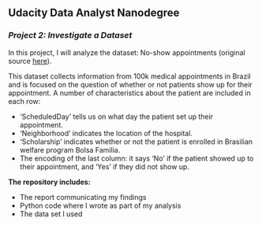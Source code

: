 ## Udacity Data Analyst Nanodegree

### *Project 2: Investigate a Dataset*

In this project, I will analyze the dataset: No-show appointments (original source  [here](https://www.kaggle.com/joniarroba/noshowappointments)).

This dataset collects information from 100k medical appointments in Brazil and is focused on the question of whether or not patients show up for their appointment. A number of characteristics about the patient are included in each row:
 - ‘ScheduledDay’ tells us on what day the patient set up their appointment. 
 - ‘Neighborhood’ indicates the location of the hospital. 
 - ‘Scholarship’ indicates whether or not the patient is enrolled in Brasilian welfare program Bolsa Família.  
 - The encoding of the last column: it says ‘No’ if the patient showed up to their appointment, and ‘Yes’ if they did not show up.

**The repository includes:**
-   The  report communicating my findings
-   Python code where I wrote as part of my analysis
-   The  data set I used 
